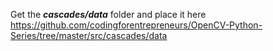 Get the ***cascades/data*** folder and place it here
https://github.com/codingforentrepreneurs/OpenCV-Python-Series/tree/master/src/cascades/data
